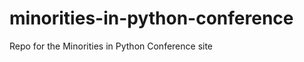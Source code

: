 minorities-in-python-conference
===============================

Repo for the Minorities in Python Conference site
